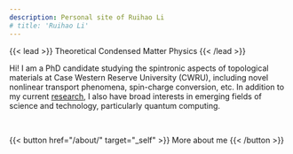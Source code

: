 ```yaml
---
description: Personal site of Ruihao Li
# title: 'Ruihao Li'
---
```


{{< lead >}}
Theoretical Condensed Matter Physics
{{< /lead >}}

Hi! I am a PhD candidate studying the spintronic aspects of topological materials at Case Western Reserve University (CWRU), including novel nonlinear transport phenomena, spin-charge conversion, etc. In addition to my current [research](/research/), I also have broad interests in emerging fields of science and technology, particularly quantum computing. 

<!-- I am documenting some of my experiences in these areas on my [blog](/posts/) (*to appear soon*). -->


<br>

{{< button href="/about/" target="_self" >}}
More about me
{{< /button >}}